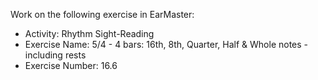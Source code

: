 Work on the following exercise in EarMaster:
- Activity: Rhythm Sight-Reading
- Exercise Name: 5/4 - 4 bars: 16th, 8th, Quarter, Half & Whole notes - including rests
- Exercise Number: 16.6
